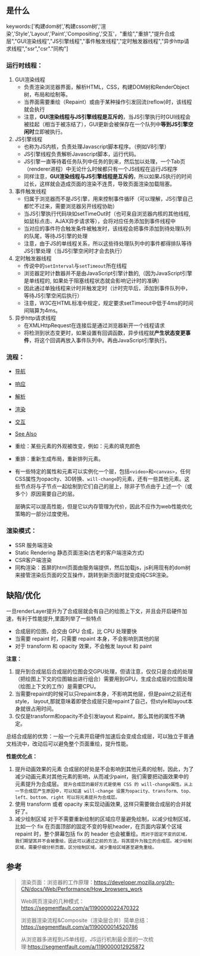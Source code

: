 ## <a id="whatis">是什么</a>
keywords:['构建dom树','构建cssom树','渲染','Style','Layout','Paint','Compositing','交互'，"重绘","重排","提升合成层","GUI渲染线程","JS引擎线程","事件触发线程","定时触发器线程","异步http请求线程","ssr","csr"."同构"]

### 运行时线程：

1. GUI渲染线程
   - 负责渲染浏览器界面，解析HTML，CSS，构建DOM树和RenderObject树，布局和绘制等。
   - 当界面需要重绘（Repaint）或由于某种操作引发回流(reflow)时，该线程就会执行
   - 注意，**GUI渲染线程与JS引擎线程是互斥的**，当JS引擎执行时GUI线程会被挂起（相当于被冻结了），GUI更新会被保存在一个队列中**等到JS引擎空闲时**立即被执行。
2. JS引擎线程
   - 也称为JS内核，负责处理Javascript脚本程序。（例如V8引擎）
   - JS引擎线程负责解析Javascript脚本，运行代码。
   - JS引擎一直等待着任务队列中任务的到来，然后加以处理，一个Tab页（renderer进程）中无论什么时候都只有一个JS线程在运行JS程序
   - 同样注意，**GUI渲染线程与JS引擎线程是互斥的**，所以如果JS执行的时间过长，这样就会造成页面的渲染不连贯，导致页面渲染加载阻塞。
3. 事件触发线程
   - 归属于浏览器而不是JS引擎，用来控制事件循环（可以理解，JS引擎自己都忙不过来，需要浏览器另开线程协助）
   - 当JS引擎执行代码块如setTimeOut时（也可来自浏览器内核的其他线程,如鼠标点击、AJAX异步请求等），会将对应任务添加到事件线程中
   - 当对应的事件符合触发条件被触发时，该线程会把事件添加到待处理队列的队尾，等待JS引擎的处理
   - 注意，由于JS的单线程关系，所以这些待处理队列中的事件都得排队等待JS引擎处理（当JS引擎空闲时才会去执行）
4. 定时触发器线程
   - 传说中的`setInterval`与`setTimeout`所在线程
   - 浏览器定时计数器并不是由JavaScript引擎计数的,（因为JavaScript引擎是单线程的, 如果处于阻塞线程状态就会影响记计时的准确）
   - 因此通过单独线程来计时并触发定时（计时完毕后，添加到事件队列中，等待JS引擎空闲后执行）
   - 注意，W3C在HTML标准中规定，规定要求setTimeout中低于4ms的时间间隔算为4ms。
5. 异步http请求线程
   - 在XMLHttpRequest在连接后是通过浏览器新开一个线程请求
   - 将检测到状态变更时，如果设置有回调函数，异步线程就**产生状态变更事件**，将这个回调再放入事件队列中。再由JavaScript引擎执行。

### 流程：

- [导航](https://developer.mozilla.org/zh-CN/docs/Web/Performance/How_browsers_work#导航)
- [响应](https://developer.mozilla.org/zh-CN/docs/Web/Performance/How_browsers_work#响应)
- [解析](https://developer.mozilla.org/zh-CN/docs/Web/Performance/How_browsers_work#解析)
- [渲染](https://developer.mozilla.org/zh-CN/docs/Web/Performance/How_browsers_work#渲染)
- [交互](https://developer.mozilla.org/zh-CN/docs/Web/Performance/How_browsers_work#交互)
- [See Also](https://developer.mozilla.org/zh-CN/docs/Web/Performance/How_browsers_work#see_also)

- 重绘：某些元素的外观被改变，例如：元素的填充颜色

- 重排：重新生成布局，重新排列元素。

- 有一些特定的属性和元素可以实例化一个层，包括`<video>`和`<canvas>`，任何CSS属性为opacity、3D转换、`will-change`的元素，还有一些其他元素。这些节点将与子节点一起绘制到它们自己的层上，除非子节点由于上述一个（或多个）原因需要自己的层。

  层确实可以提高性能，但是它以内存管理为代价，因此不应作为web性能优化策略的一部分过度使用。

### 渲染模式：

- SSR 服务端渲染
- Static Rendering 静态页面渲染(古老的客户端渲染方式)
- CSR客户端渲染
- 同构渲染：首屏的html页面由服务端提供，然后加载js，js利用现有的dom树来接管渲染后页面的交互操作，跳转到新页面时就变成纯CSR渲染。

## <a id="issue">缺陷/优化</a>

一旦renderLayer提升为了合成层就会有自己的绘图上下文，并且会开启硬件加速，有利于性能提升,里面列举了一些特点

- 合成层的位图，会交由 GPU 合成，比 CPU 处理要快
- 当需要 repaint 时，只需要 repaint 本身，不会影响到其他的层
- 对于 transform 和 opacity 效果，不会触发 layout 和 paint

**注意：**

1. 提升到合成层后合成层的位图会交GPU处理，但请注意，仅仅只是合成的处理（把绘图上下文的位图输出进行组合）需要用到GPU，生成合成层的位图处理（绘图上下文的工作）是需要CPU。
2. 当需要repaint的时候可以只repaint本身，不影响其他层，但是paint之前还有style， layout,那就意味着即使合成层只是repaint了自己，但style和layout本身就很占用时间。
3. 仅仅是transform和opacity不会引发layout 和paint，那么其他的属性不确定。

总结合成层的优势：一般一个元素开启硬件加速后会变成合成层，可以独立于普通文档流中，改动后可以避免整个页面重绘，提升性能。

**性能优化点：**

1. 提升动画效果的元素 合成层的好处是不会影响到其他元素的绘制，因此，为了减少动画元素对其他元素的影响，从而减少paint，我们需要把动画效果中的元素提升为合成层。 `提升合成层的最好方式是使用 CSS 的 will-change属性。从上一节合成层产生原因中，可以知道 will-change 设置为opacity、transform、top、left、bottom、right 可以将元素提升为合成层。`
2. 使用 transform 或者 opacity 来实现动画效果, 这样只需要做合成层的合并就好了。
3. 减少绘制区域 对于不需要重新绘制的区域应尽量避免绘制，以减少绘制区域，比如一个 fix 在页面顶部的固定不变的导航header，在页面内容某个区域 repaint 时，整个屏幕包括 fix 的 header 也会被重绘。`而对于固定不变的区域，我们期望其并不会被重绘，因此可以通过之前的方法，将其提升为独立的合成层。减少绘制区域，需要仔细分析页面，区分绘制区域，减少重绘区域甚至避免重绘。`

## <a id="reference">参考</a>

> 渲染页面：浏览器的工作原理：https://developer.mozilla.org/zh-CN/docs/Web/Performance/How_browsers_work
>
> Web网页渲染的几种模式：https://segmentfault.com/a/1190000022470322
>
> 浏览器渲染流程&Composite（渲染层合并）简单总结：https://segmentfault.com/a/1190000014520786
>
> 从浏览器多进程到JS单线程，JS运行机制最全面的一次梳理:https://segmentfault.com/a/1190000012925872